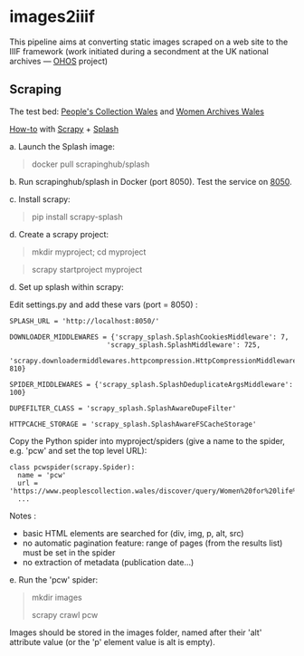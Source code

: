 # images2iiif
This pipeline aims at converting static images scraped on a web site to the IIIF framework
(work initiated during a secondment at the UK national archives — [OHOS](https://ohos.ac.uk/our-project/) project)


## Scraping

The test bed: [People's Collection Wales](https://www.peoplescollection.wales/discover/query/Women%20for%20life%20on%20earth)
and [Women Archives Wales](https://www.peoplescollection.wales/user/3062/author/3062/sort/date/page/1)

[How-to](https://blog.finxter.com/a-complete-guide-to-set-up-splash-and-scrape-images-from-a-dynamic-website/)
with [Scrapy](https://scrapy.org/) + [Splash](https://splash.readthedocs.io/en/stable/)


a. Launch the Splash image:

> docker pull scrapinghub/splash

b. Run scrapinghub/splash in Docker (port 8050).
Test the service on [8050](http://localhost:8050/).

c. Install scrapy:

> pip install scrapy-splash

d. Create a scrapy project:

> mkdir myproject; cd myproject

> scrapy startproject myproject

d. Set up splash within scrapy:

Edit settings.py and add these vars (port = 8050) :

```
SPLASH_URL = 'http://localhost:8050/'

DOWNLOADER_MIDDLEWARES = {'scrapy_splash.SplashCookiesMiddleware': 7,
                        'scrapy_splash.SplashMiddleware': 725,
                        'scrapy.downloadermiddlewares.httpcompression.HttpCompressionMiddleware': 810}

SPIDER_MIDDLEWARES = {'scrapy_splash.SplashDeduplicateArgsMiddleware': 100}

DUPEFILTER_CLASS = 'scrapy_splash.SplashAwareDupeFilter'

HTTPCACHE_STORAGE = 'scrapy_splash.SplashAwareFSCacheStorage'
```

Copy the Python spider into myproject/spiders (give a name to the spider, e.g. 'pcw' and  set the top level URL):
```
class pcwspider(scrapy.Spider):
  name = 'pcw'
  url = 'https://www.peoplescollection.wales/discover/query/Women%20for%20life%20on%20earth/'
  ...
```

Notes :

- basic HTML elements are searched for (div, img, p, alt, src)
- no automatic pagination feature: range of pages (from the results list) must be set in the spider
- no extraction of metadata (publication date...)

e. Run the 'pcw' spider:

> mkdir images
> 
> scrapy crawl pcw

Images should be stored in the images folder, named after their 'alt' attribute value (or the 'p' element value is alt is empty).
